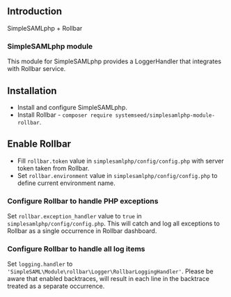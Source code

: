 ## Introduction

SimpleSAMLphp + Rollbar

### SimpleSAMLphp module

This module for SimpleSAMLphp provides a LoggerHandler that integrates with Rollbar service.

## Installation

- Install and configure SimpleSAMLphp.
- Install Rollbar - `composer require systemseed/simplesamlphp-module-rollbar`.

## Enable Rollbar

- Fill `rollbar.token` value in `simplesamlphp/config/config.php` with server token taken from Rollbar.
- Set `rollbar.environment` value in `simplesamlphp/config/config.php` to define current environment name.

### Configure Rollbar to handle PHP exceptions

Set `rollbar.exception_handler` value to `true` in `simplesamlphp/config/config.php`. This will catch and log all
exceptions to Rollbar as a single occurrence in Rollbar dashboard.

### Configure Rollbar to handle all log items

Set `logging.handler` to `'SimpleSAML\Module\rollbar\Logger\RollbarLoggingHandler'`. Please be aware that enabled
backtraces, will result in each line in the backtrace treated as a separate occurrence.
